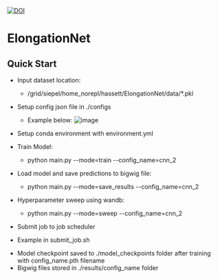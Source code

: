 [![DOI](https://zenodo.org/badge/DOI/10.5281/zenodo.10849516.svg)](https://doi.org/10.5281/zenodo.10849516)

# ElongationNet

## Quick Start
* Input dataset location:
  - /grid/siepel/home_norepl/hassett/ElongationNet/data/*.pkl
* Setup config json file in ./configs
  - Example below:
![image](https://github.com/rhassett-cshl/ElongationNet/assets/119357550/605f294c-28b1-41d5-b452-8fe4e846a6c6)

* Setup conda environment with environment.yml
* Train Model:
  - python main.py --mode=train --config_name=cnn_2

* Load model and save predictions to bigwig file:
  - python main.py --mode=save_results --config_name=cnn_2
 
* Hyperparameter sweep using wandb:
  - python main.py --mode=sweep --config_name=cnn_2

 * Submit job to job scheduler
  - Example in submit_job.sh
 
* Model checkpoint saved to ./model_checkpoints folder after training with config_name.pth filename
* Bigwig files stored in ./results/config_name folder
